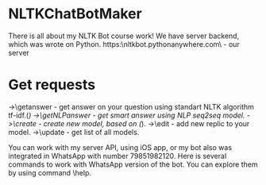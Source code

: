 # NLTKChatBotMaker
There is all about my NLTK Bot course work!
We have server backend, which was wrote on Python.
https:\\nltkbot.pythonanywhere.com\ - our server

# Get requests 
 ->\getanswer - get answer on your question using standart NLTK algorithm tf-idf.(*)
 ->\getNLPanswer - get smart answer using NLP seq2seq model.
 ->\create - create new model, based on (*).
 ->\edit - add new replic to your model.
 ->\update - get list of all models.

You can work with my server API, using iOS app, or my bot also was integrated in WhatsApp with number 79851982120.
Here is several commands to work with WhatsApp version of the bot. You can explore them by using command \help.
